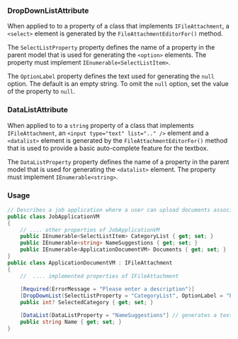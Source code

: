 ### DropDownListAttribute

When applied to to a property of a class that implements `IFileAttachment`, a `<select>` element is generated by the `FileAttachmentEditorFor()` method.

The `SelectListProperty` property defines the name of a property in the parent model that is used for generating the `<option>` elements. The property must implement `IEnumerable<SelectListItem>`.

The `OptionLabel` property defines the text used for generating the `null` option. The default is an empty string. To omit the `null` option, set the value of the property to `null`.

### DataListAttribute

When applied to to a `string` property of a class that implements `IFileAttachment`, an `<input type="text" list=".." />` element and a  `<datalist>` element is generated by the `FileAttachmentEditorFor()` method that is used to provide a basic auto-complete feature for the textbox. 

The `DataListProperty` property defines the name of a property in the parent model that is used for generating the `<datalist>` element. The property must implement `IEnumerable<string>`.


### Usage

```c#
// Describes a job application where a user can upload documents associated with the application
public class JobApplicationVM
{
    // .... other properties of JobApplicationVM
    public IEnumerable<SelectListItem> CategoryList { get; set; }
    public IEnumerable<string> NameSuggestions { get; set; }
    public IEnumerable<ApplicationDocumentVM> Documents { get; set; }
}
public class ApplicationDocumentVM : IFileAttachment
{
    //  .... implemented properties of IFileAttachment
    
    [Required(ErrorMessage = "Please enter a description")]
    [DropDownList(SelectListProperty = "CategoryList", OptionLabel = "Please select")] // generates a select element
    public int? SelectedCategory { get; set; }

    [DataList(DataListProperty = "NameSuggestions"] // generates a textbox with auto-complete feature
    public string Name { get; set; }
}
```

